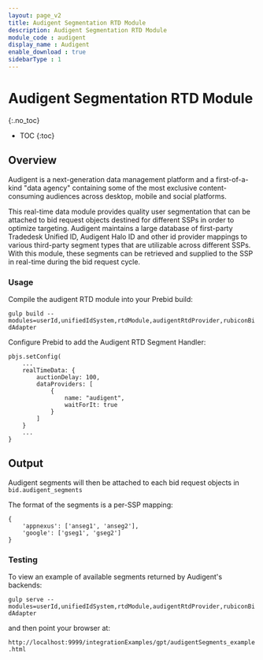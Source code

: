 ```yaml
---
layout: page_v2
title: Audigent Segmentation RTD Module
description: Audigent Segmentation RTD Module
module_code : audigent
display_name : Audigent
enable_download : true
sidebarType : 1
---
```


# Audigent Segmentation RTD Module
{:.no_toc}

* TOC
{:toc}

## Overview

Audigent is a next-generation data management platform and a first-of-a-kind 
"data agency" containing some of the most exclusive content-consuming audiences 
across desktop, mobile and social platforms.

This real-time data module provides quality user segmentation that can be 
attached to bid request objects destined for different SSPs in order to optimize 
targeting. Audigent maintains a large database of first-party Tradedesk Unified 
ID, Audigent Halo ID and other id provider mappings to various third-party 
segment types that are utilizable across different SSPs.  With this module,
these segments can be retrieved and supplied to the SSP in real-time during
the bid request cycle.

### Usage

Compile the audigent RTD module into your Prebid build:

`gulp build --modules=userId,unifiedIdSystem,rtdModule,audigentRtdProvider,rubiconBidAdapter`

Configure Prebid to add the Audigent RTD Segment Handler:
```
pbjs.setConfig(
    ...
    realTimeData: {
        auctionDelay: 100,
        dataProviders: [
            {
                name: "audigent",
                waitForIt: true
            }
        ]
    }
    ...
}
```

## Output
Audigent segments will then be attached to each bid request objects in
`bid.audigent_segments`

The format of the segments is a per-SSP mapping:

```
{
    'appnexus': ['anseg1', 'anseg2'],
    'google': ['gseg1', 'gseg2']
}
```

### Testing

To view an example of available segments returned by Audigent's backends:

`gulp serve --modules=userId,unifiedIdSystem,rtdModule,audigentRtdProvider,rubiconBidAdapter`

and then point your browser at:

`http://localhost:9999/integrationExamples/gpt/audigentSegments_example.html`